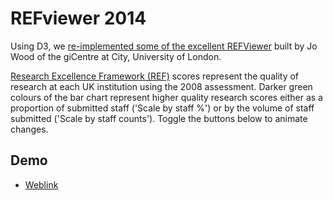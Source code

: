 # REFviewer 2014

Using D3, we [re-implemented some of the excellent REFViewer](https://www.staff.city.ac.uk/~jwo/refviewer/) built by Jo Wood of the giCentre at City, University of London.

[Research Excellence Framework (REF)](https://www.ref.ac.uk/) scores represent the quality of research at each UK institution using the 2008 assessment. Darker green colours of the bar chart represent higher quality research scores either as a proportion of submitted staff ('Scale by staff %') or by the volume of staff submitted ('Scale by staff counts'). Toggle the buttons below to animate changes.

## Demo
- [Weblink](https://mithileysh.github.io/Refviewer2014/)

